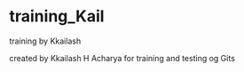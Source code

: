 # training_Kail
training by Kkailash 

created by Kkailash H Acharya for training and testing og Gits
